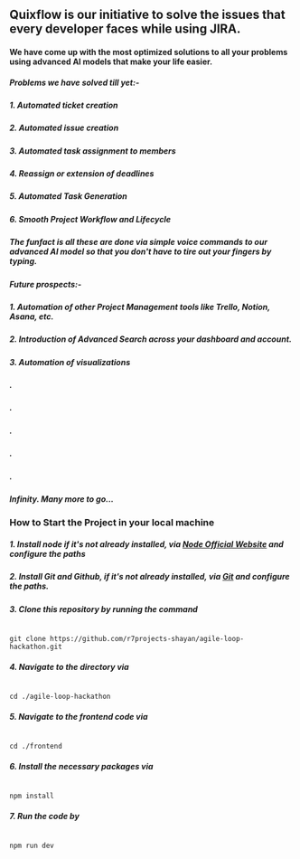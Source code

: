 ## Quixflow is our initiative to solve the issues that every developer faces while using JIRA.

#### We have come up with the most optimized solutions to all your problems using advanced AI models that make your life easier.

##### Problems we have solved till yet:-

##### 1. Automated ticket creation

##### 2. Automated issue creation

##### 3. Automated task assignment to members

##### 4. Reassign or extension of deadlines

##### 5. Automated Task Generation

##### 6. Smooth Project Workflow and Lifecycle

##### The funfact is all these are done via simple voice commands to our advanced AI model so that you don't have to tire out your fingers by typing.

##### Future prospects:-

##### 1. Automation of other Project Management tools like Trello, Notion, Asana, etc.

##### 2. Introduction of Advanced Search across your dashboard and account.

##### 3. Automation of visualizations

##### .

##### .

##### .

##### .

##### .

##### Infinity. Many more to go...

### How to Start the Project in your local machine

##### 1. Install node if it's not already installed, via [Node Official Website](https://nodejs.org/en/download/prebuilt-installer) and configure the paths

##### 2. Install Git and Github, if it's not already installed, via [Git](https://git-scm.com/downloadsr) and configure the paths.

##### 3. Clone this repository by running the command

```

git clone https://github.com/r7projects-shayan/agile-loop-hackathon.git
```

##### 4. Navigate to the directory via

```

cd ./agile-loop-hackathon

```

##### 5. Navigate to the frontend code via

```

cd ./frontend

```

##### 6. Install the necessary packages via

```

npm install

```

##### 7. Run the code by

```

npm run dev

```
